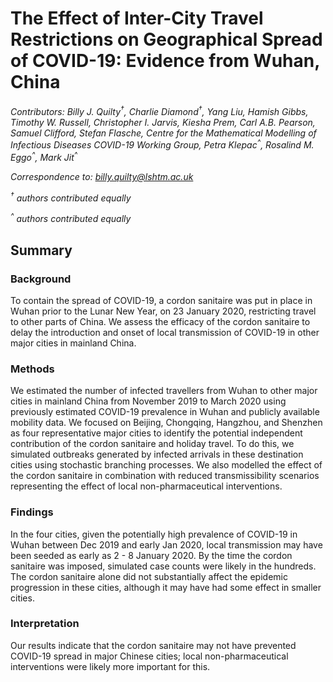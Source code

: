 
# The Effect of Inter-City Travel Restrictions on Geographical Spread of COVID-19: Evidence from Wuhan, China

*Contributors: Billy J. Quilty<sup>†</sup>, Charlie Diamond<sup>†</sup>, Yang Liu, Hamish Gibbs, Timothy W. Russell, Christopher I. Jarvis, Kiesha Prem, Carl A.B. Pearson, Samuel Clifford, Stefan Flasche, Centre for the Mathematical Modelling of Infectious Diseases COVID-19 Working Group, Petra Klepac<sup>^</sup>, Rosalind M. Eggo<sup>^</sup>, Mark Jit<sup>^</sup>*
  
  *Correspondence to: billy.quilty@lshtm.ac.uk* 
  
  *<sup>†</sup> authors contributed equally* 
  
  *<sup>^</sup> authors contributed equally*

## Summary  

### Background

To contain the spread of COVID-19, a cordon sanitaire was put in place in Wuhan prior to the Lunar New Year, on 23 January 2020, restricting travel to other parts of China. We assess the efficacy of the cordon sanitaire to delay the introduction and onset of local transmission of COVID-19 in other major cities in mainland China.

### Methods

We estimated the number of infected travellers from Wuhan to other major cities in mainland China from November 2019 to March 2020 using previously estimated COVID-19 prevalence in Wuhan and publicly available mobility data. We focused on Beijing, Chongqing, Hangzhou, and Shenzhen as four representative major cities to identify the potential independent contribution of the cordon sanitaire and holiday travel. To do this, we simulated outbreaks generated by infected arrivals in these destination cities using stochastic branching processes. We also modelled the effect of the cordon sanitaire in combination with reduced transmissibility scenarios representing the effect of local non-pharmaceutical interventions.

### Findings

In the four cities, given the potentially high prevalence of COVID-19 in Wuhan between Dec 2019 and early Jan 2020, local transmission may have been seeded as early as 2 - 8 January 2020. By the time the cordon sanitaire was imposed, simulated case counts were likely in the hundreds. The cordon sanitaire alone did not substantially affect the epidemic progression in these cities, although it may have had some effect in smaller cities.

### Interpretation

Our results indicate that the cordon sanitaire may not have prevented COVID-19 spread in major Chinese cities; local non-pharmaceutical interventions were likely more important for this.